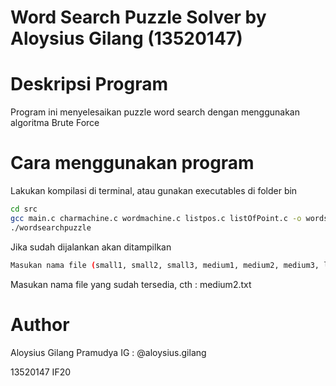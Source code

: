 # Word Search Puzzle Solver by Aloysius Gilang (13520147)

# Deskripsi Program

Program ini menyelesaikan puzzle word search dengan menggunakan algoritma Brute Force

# Cara menggunakan program

Lakukan kompilasi di terminal, atau gunakan executables di folder bin

```sh
cd src
gcc main.c charmachine.c wordmachine.c listpos.c listOfPoint.c -o wordsearchpuzzle
./wordsearchpuzzle
```

Jika sudah dijalankan akan ditampilkan

```sh
Masukan nama file (small1, small2, small3, medium1, medium2, medium3, large1,large2, large3) + .txt
```

Masukan nama file yang sudah tersedia, cth : medium2.txt

# Author

Aloysius Gilang Pramudya
IG : @aloysius.gilang

13520147
IF20
